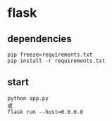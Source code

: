 # flask

## dependencies
```
pip freeze>requirements.txt
pip install -r requirements.txt
```

## start
```
python app.py
或
flask run --host=0.0.0.0
```